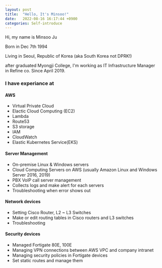 ```yaml
---
layout: post
title:  "Hello, It's Minsoo!"
date:   2022-08-16 16:17:44 +0900
categories: Self-introduce
---
```

Hi, my name is Minsoo Ju

Born in Dec 7th 1994

Living in Seoul, Republic of Korea (aka South Korea not DPRK!)

after graduated Myongji College, I'm working as IT Infrastructure Manager in Refine co. Since April 2019.

### I have experiance at

#### AWS 
- Virtual Private Cloud
- Elactic Cloud Computing (EC2)
- Lambda
- Route53
- S3 storage
- IAM
- CloudWatch
- Elastic Kubernetes Service(EKS)

#### Server Management
- On-premise Linux & Windows servers
- Cloud Computing Servers on AWS (usually Amazon Linux and Windows Server 2016, 2019)
- PBX VoIP call server management
- Collects logs and make alert for each servers 
- Troubleshooting when error shows out

#### Network devices 
- Setting Cisco Router, L2 ~ L3 Switches
- Make or edit routing tables in Cisco routers and L3 switches
- Troubleshooting 

#### Security devices
- Managed Fortigate 80E, 100E
- Managing VPN connections between AWS VPC and company intranet
- Managing security policies in Fortigate devices
- Set static routes and manage them

